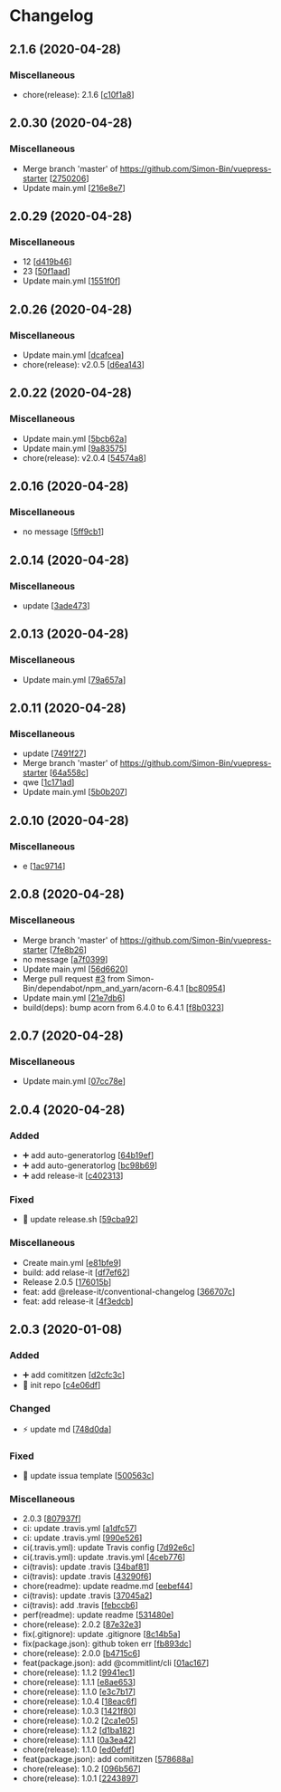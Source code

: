 # Changelog

<a name="2.1.6"></a>
## 2.1.6 (2020-04-28)

### Miscellaneous

-  chore(release): 2.1.6 [[c10f1a8](https://github.com/Simon-Bin/vuepress-starter/commit/c10f1a8841f0d8e4468be813b3e8aeed6dde2a44)]


<a name="2.0.30"></a>
## 2.0.30 (2020-04-28)

### Miscellaneous

-  Merge branch &#x27;master&#x27; of https://github.com/Simon-Bin/vuepress-starter [[2750206](https://github.com/Simon-Bin/vuepress-starter/commit/27502063755fa80f76b8cb75ae2396492ece7c63)]
-  Update main.yml [[216e8e7](https://github.com/Simon-Bin/vuepress-starter/commit/216e8e7f4c3e66829cf281c1a354cbbac9a6d37d)]


<a name="2.0.29"></a>
## 2.0.29 (2020-04-28)

### Miscellaneous

-  12 [[d419b46](https://github.com/Simon-Bin/vuepress-starter/commit/d419b4684e7adff050be20776d3d43986ee7ab1b)]
-  23 [[50f1aad](https://github.com/Simon-Bin/vuepress-starter/commit/50f1aadd5546a281e902e3e223bbef44fab64715)]
-  Update main.yml [[1551f0f](https://github.com/Simon-Bin/vuepress-starter/commit/1551f0fbad1e318162463f1d950689cef6c07db9)]


<a name="2.0.26"></a>
## 2.0.26 (2020-04-28)

### Miscellaneous

-  Update main.yml [[dcafcea](https://github.com/Simon-Bin/vuepress-starter/commit/dcafceaf3722d5788a31c92c3ad9be4ff556e996)]
-  chore(release): v2.0.5 [[d6ea143](https://github.com/Simon-Bin/vuepress-starter/commit/d6ea14334424827cfabddcc178de45e3b6d4cc81)]


<a name="2.0.22"></a>
## 2.0.22 (2020-04-28)

### Miscellaneous

-  Update main.yml [[5bcb62a](https://github.com/Simon-Bin/vuepress-starter/commit/5bcb62a257cfe1c6053c82fbe8d8d7769b24dabf)]
-  Update main.yml [[9a83575](https://github.com/Simon-Bin/vuepress-starter/commit/9a83575b4a033623c483044f9e07fc55f442bfc2)]
-  chore(release): v2.0.4 [[54574a8](https://github.com/Simon-Bin/vuepress-starter/commit/54574a8e6af665587603217d832734e6b8cb2048)]


<a name="2.0.16"></a>
## 2.0.16 (2020-04-28)

### Miscellaneous

-  no message [[5ff9cb1](https://github.com/Simon-Bin/vuepress-starter/commit/5ff9cb1811dba47595b79cfe22944a6597b6d1ee)]


<a name="2.0.14"></a>
## 2.0.14 (2020-04-28)

### Miscellaneous

-  update [[3ade473](https://github.com/Simon-Bin/vuepress-starter/commit/3ade4731c85790f5b6e092c137eca0e61fff4c86)]


<a name="2.0.13"></a>
## 2.0.13 (2020-04-28)

### Miscellaneous

-  Update main.yml [[79a657a](https://github.com/Simon-Bin/vuepress-starter/commit/79a657a4884dd8a055849a7ad5155f070b86e122)]


<a name="2.0.11"></a>
## 2.0.11 (2020-04-28)

### Miscellaneous

-  update [[7491f27](https://github.com/Simon-Bin/vuepress-starter/commit/7491f27f901a5859f5b33e3ed3850c5481e3bb12)]
-  Merge branch &#x27;master&#x27; of https://github.com/Simon-Bin/vuepress-starter [[64a558c](https://github.com/Simon-Bin/vuepress-starter/commit/64a558cbed1eb724f3a4e78ccd95799b7d7e7c5b)]
-  qwe [[1c171ad](https://github.com/Simon-Bin/vuepress-starter/commit/1c171adb65cf8975470f06290c78868b55f1407a)]
-  Update main.yml [[5b0b207](https://github.com/Simon-Bin/vuepress-starter/commit/5b0b207080d9134e2ccb5c99cda733ef26878e39)]


<a name="2.0.10"></a>
## 2.0.10 (2020-04-28)

### Miscellaneous

-  e [[1ac9714](https://github.com/Simon-Bin/vuepress-starter/commit/1ac9714b41a1cf2be63b3dd3ab2db030a36fb511)]


<a name="2.0.8"></a>
## 2.0.8 (2020-04-28)

### Miscellaneous

-  Merge branch &#x27;master&#x27; of https://github.com/Simon-Bin/vuepress-starter [[7fe8b26](https://github.com/Simon-Bin/vuepress-starter/commit/7fe8b269fa731409d4da1f6797e2f8a2aa5f5e98)]
-  no message [[a7f0399](https://github.com/Simon-Bin/vuepress-starter/commit/a7f0399a8e746f4dfaff9d105f6dbb6fde92c606)]
-  Update main.yml [[56d6620](https://github.com/Simon-Bin/vuepress-starter/commit/56d662040bd4f61a9dac4597b35bf9ea3484f479)]
-  Merge pull request [#3](https://github.com/Simon-Bin/vuepress-starter/issues/3) from Simon-Bin/dependabot/npm_and_yarn/acorn-6.4.1 [[bc80954](https://github.com/Simon-Bin/vuepress-starter/commit/bc8095488f3d4bc0e7e10f5811c87548bdfa3667)]
-  Update main.yml [[21e7db6](https://github.com/Simon-Bin/vuepress-starter/commit/21e7db6148ff996dee4d68d679314f609622abcd)]
-  build(deps): bump acorn from 6.4.0 to 6.4.1 [[f8b0323](https://github.com/Simon-Bin/vuepress-starter/commit/f8b0323520c240eade8d7fb201d7d06050270683)]


<a name="2.0.7"></a>
## 2.0.7 (2020-04-28)

### Miscellaneous

-  Update main.yml [[07cc78e](https://github.com/Simon-Bin/vuepress-starter/commit/07cc78e88d2963b6bd7fa8e501abfef315ef7cf7)]


<a name="2.0.4"></a>
## 2.0.4 (2020-04-28)

### Added

- ➕ add auto-generatorlog [[64b19ef](https://github.com/Simon-Bin/vuepress-starter/commit/64b19efc8fe29f28fe6bc8b258286ae74e7ac007)]
- ➕ add auto-generatorlog [[bc98b69](https://github.com/Simon-Bin/vuepress-starter/commit/bc98b69012028f05bd70646fc51624866dd667d3)]
- ➕ add release-it [[c402313](https://github.com/Simon-Bin/vuepress-starter/commit/c40231333e5821003fdbb3b8e75ede12719f7f54)]

### Fixed

- 💚 update release.sh [[59cba92](https://github.com/Simon-Bin/vuepress-starter/commit/59cba9212e726f6f90c8b4031c79a851162e81b7)]

### Miscellaneous

-  Create main.yml [[e81bfe9](https://github.com/Simon-Bin/vuepress-starter/commit/e81bfe95a9a419cf8dd2e16413c130ece83f3fb1)]
-  build: add relase-it [[df7ef62](https://github.com/Simon-Bin/vuepress-starter/commit/df7ef62f992bd210b79bacecf5b0460f1b738685)]
-  Release 2.0.5 [[176015b](https://github.com/Simon-Bin/vuepress-starter/commit/176015b6167a98697aa6ba97857ba65eec706d7f)]
-  feat: add @release-it/conventional-changelog [[366707c](https://github.com/Simon-Bin/vuepress-starter/commit/366707ca57e686d9f3f8348405c5796665379fc8)]
-  feat: add release-it [[4f3edcb](https://github.com/Simon-Bin/vuepress-starter/commit/4f3edcb13140e51c1204bcf33bd8b1f1ae019709)]


<a name="2.0.3"></a>
## 2.0.3 (2020-01-08)

### Added

- ➕ add comititzen [[d2cfc3c](https://github.com/Simon-Bin/vuepress-starter/commit/d2cfc3cbc388d518ba1b8a73f68612cb91aa9237)]
- 🎉 init repo [[c4e06df](https://github.com/Simon-Bin/vuepress-starter/commit/c4e06dfe479a3d42ddccc9046ceb9b24e2279f50)]

### Changed

- ⚡ update md [[748d0da](https://github.com/Simon-Bin/vuepress-starter/commit/748d0dab53014775eccaf4608a8d9e917ee3c098)]

### Fixed

- 💚 update issua template [[500563c](https://github.com/Simon-Bin/vuepress-starter/commit/500563ceb261e2f040b917354c0b8bae0cff6e4a)]

### Miscellaneous

-  2.0.3 [[807937f](https://github.com/Simon-Bin/vuepress-starter/commit/807937f39478306aa5ffaf0634deb6aad6d33e61)]
-  ci: update .travis.yml [[a1dfc57](https://github.com/Simon-Bin/vuepress-starter/commit/a1dfc57e5b5db407b7f07afdf2afa7b694088021)]
-  ci: update .travis.yml [[990e526](https://github.com/Simon-Bin/vuepress-starter/commit/990e52636c276422d58bd90a69b097934d50b989)]
-  ci(.travis.yml): update Travis config [[7d92e6c](https://github.com/Simon-Bin/vuepress-starter/commit/7d92e6c22e361ed7a989cacbec813e6b62b1aca9)]
-  ci(.travis.yml): update .travis.yml [[4ceb776](https://github.com/Simon-Bin/vuepress-starter/commit/4ceb776a78c547c5ae3f4e734b08d043c60e2645)]
-  ci(travis): update .travis [[34baf81](https://github.com/Simon-Bin/vuepress-starter/commit/34baf8105af1ad0035bccaadd63ad196de2d6eee)]
-  ci(travis): update .travis [[43290f6](https://github.com/Simon-Bin/vuepress-starter/commit/43290f6da8f73cdc9a54bd974ceb86e76ecde3ab)]
-  chore(readme): update readme.md [[eebef44](https://github.com/Simon-Bin/vuepress-starter/commit/eebef440d56ce6116971e220a12dce6c9b4ae741)]
-  ci(travis): update .travis [[37045a2](https://github.com/Simon-Bin/vuepress-starter/commit/37045a23cfcb7a580c04c621453f2e76ddca3e08)]
-  ci(travis): add .travis [[febccb6](https://github.com/Simon-Bin/vuepress-starter/commit/febccb6b8d52d1590d9fb1acb7ed864a35fd299d)]
-  perf(readme): update readme [[531480e](https://github.com/Simon-Bin/vuepress-starter/commit/531480ea15d8d4d41852778480289e2fa43f0703)]
-  chore(release): 2.0.2 [[87e32e3](https://github.com/Simon-Bin/vuepress-starter/commit/87e32e3cd59b8a3ed679487ed76e654d8edcf1bc)]
-  fix(.gitignore): update .gitignore [[8c14b5a](https://github.com/Simon-Bin/vuepress-starter/commit/8c14b5a8b1af837c53e84800ae1213613f2f01b9)]
-  fix(package.json): github token err [[fb893dc](https://github.com/Simon-Bin/vuepress-starter/commit/fb893dc508a93ea3ef9d0186fb56329ac5613e00)]
-  chore(release): 2.0.0 [[b4715c6](https://github.com/Simon-Bin/vuepress-starter/commit/b4715c64598691df570c9b8e77e1c1baedacc680)]
-  feat(package.json): add @commitlint/cli [[01ac167](https://github.com/Simon-Bin/vuepress-starter/commit/01ac16794fcd3b62667049308eeba219138a9f43)]
-  chore(release): 1.1.2 [[9941ec1](https://github.com/Simon-Bin/vuepress-starter/commit/9941ec1e2479a41a242bc7a37b1fa9efe68b5140)]
-  chore(release): 1.1.1 [[e8ae653](https://github.com/Simon-Bin/vuepress-starter/commit/e8ae653b29c2ec8219ee1eeaf7ce844457cff830)]
-  chore(release): 1.1.0 [[e3c7b17](https://github.com/Simon-Bin/vuepress-starter/commit/e3c7b173819474c18e2ae0e16064b06184c1f4e3)]
-  chore(release): 1.0.4 [[18eac6f](https://github.com/Simon-Bin/vuepress-starter/commit/18eac6f1e901bcb1906066d4f79edf0410b90fbb)]
-  chore(release): 1.0.3 [[1421f80](https://github.com/Simon-Bin/vuepress-starter/commit/1421f805ae14d32af669d47ce8873e9ad6b587be)]
-  chore(release): 1.0.2 [[2ca1e05](https://github.com/Simon-Bin/vuepress-starter/commit/2ca1e05fa903b9ac4e2618fbbfcd443c64b99d99)]
-  chore(release): 1.1.2 [[d1ba182](https://github.com/Simon-Bin/vuepress-starter/commit/d1ba182b9111cf1b78be83953d88ffe0337d5dd4)]
-  chore(release): 1.1.1 [[0a3ea42](https://github.com/Simon-Bin/vuepress-starter/commit/0a3ea428f9f006e43ab2a865b3684d03ecede0c4)]
-  chore(release): 1.1.0 [[ed0efdf](https://github.com/Simon-Bin/vuepress-starter/commit/ed0efdf290f85787ad925666ef59505df610a832)]
-  feat(package.json): add comititzen [[578688a](https://github.com/Simon-Bin/vuepress-starter/commit/578688a18b940b86cd5068fdd92f8c65bf880b3b)]
-  chore(release): 1.0.2 [[096b567](https://github.com/Simon-Bin/vuepress-starter/commit/096b567fef7f61c5e29cb4fbfb49abe5856f72bb)]
-  chore(release): 1.0.1 [[2243897](https://github.com/Simon-Bin/vuepress-starter/commit/224389744894f49217917838ffbba5fb30e4089f)]


